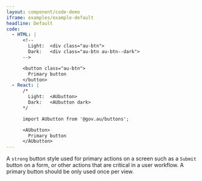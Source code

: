 ```yaml
---
layout: component/code-demo
iframe: examples/example-default
headline: Default
code:
  - HTML: |
      <!--
        Light:  <div class="au-btn">
        Dark:   <div class="au-btn au-btn--dark">
      -->

      <button class="au-btn">
        Primary button
      </button>
  - React: |
      /*
        Light:  <AUbutton>
        Dark:   <AUbutton dark>
      */

      import AUbutton from '@gov.au/buttons';

      <AUbutton>
        Primary button
      </AUbutton>
---
```


A `strong` button style used for primary actions on a screen such as a `Submit` button on a form, or other actions that are critical in a user workflow. A
primary button should be only used once per view.
